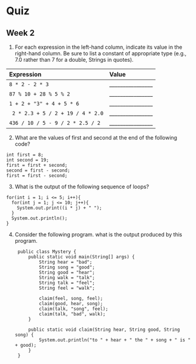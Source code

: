 # Quiz
## Week 2

1. For each expression in the left-hand column, indicate its value in the right-hand column.  Be sure to list a constant of appropriate type (e.g., 7.0 rather than 7 for a double, Strings in quotes).

  | __Expression__ | __Value__ |
  | :--- | :--- |
  | `8 * 2 - 2 * 3` | ________________ |
  | `87 % 10 + 28 % 5 % 2` | ________________ |
  | `1 + 2 + "3" + 4 + 5 * 6` | ________________ |
  | ` 2 * 2.3 + 5 / 2 + 19 / 4 * 2.0` | ________________ |
  |`436 / 10 / 5 - 9 / 2 * 2.5 / 2` | ________________|

2. What are the values of first and second at the end of the following code? 

  ```
  int first = 8;
  int second = 19;
  first = first + second;
  second = first - second;
  first = first - second;
  ```

3. What is the output of the following sequence of loops?
  ```
  for(int i = 1; i <= 5; i++){
    for(int j = 1; j <= 10; j++){
      System.out.print((i * j) + " ");
    }
    System.out.println();
  }
  ```
  
4.  Consider the following program. what is the output produced by this program.

    ```
     public class Mystery {
         public static void main(String[] args) {
             String hear = "bad";
             String song = "good";
             String good = "hear";
             String walk = "talk";
             String talk = "feel";
             String feel = "walk";
    
             claim(feel, song, feel);
             claim(good, hear, song);
             claim(talk, "song", feel);
             claim(talk, "bad", walk);
         }
    
         public static void claim(String hear, String good, String song) {
             System.out.println("to " + hear + " the " + song + " is " + good);
         }
     }
     ```
